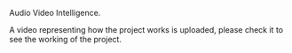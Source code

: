 Audio Video Intelligence.

A video representing how the project works is uploaded, please check it to see the working of the project.
